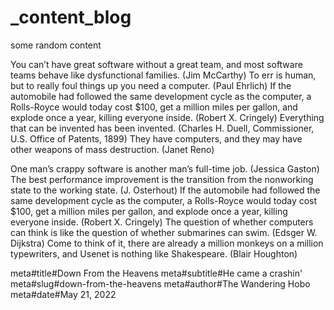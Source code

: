 # _content_blog
some random content

You can’t have great software without a great team, and most software teams behave like dysfunctional families. (Jim McCarthy) To err is human, but to really foul things up you need a computer. (Paul Ehrlich) If the automobile had followed the same development cycle as the computer, a Rolls-Royce would today cost $100, get a million miles per gallon, and explode once a year, killing everyone inside. (Robert X. Cringely) Everything that can be invented has been invented. (Charles H. Duell, Commissioner, U.S. Office of Patents, 1899) They have computers, and they may have other weapons of mass destruction. (Janet Reno)

One man’s crappy software is another man’s full-time job. (Jessica Gaston) The best performance improvement is the transition from the nonworking state to the working state. (J. Osterhout) If the automobile had followed the same development cycle as the computer, a Rolls-Royce would today cost $100, get a million miles per gallon, and explode once a year, killing everyone inside. (Robert X. Cringely) The question of whether computers can think is like the question of whether submarines can swim. (Edsger W. Dijkstra) Come to think of it, there are already a million monkeys on a million typewriters, and Usenet is nothing like Shakespeare. (Blair Houghton)

meta#title#Down From the Heavens
meta#subtitle#He came a crashin'
meta#slug#down-from-the-heavens
meta#author#The Wandering Hobo
meta#date#May 21, 2022
